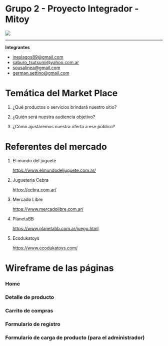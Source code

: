 # Grupo 2 - Proyecto Integrador - Mitoy

![](https://raw.githubusercontent.com/proyectointegrador-mitoy/grupo_2_mitoy/master/public/images/logos/logo-180x180.png)

------------
**Integrantes**
- ineslagos89@gmail.com
- saburo_tsutsumi@yahoo.com.ar
- sousalinea@gmail.com
- german.settino@gmail.com
 
# Temática del Market Place 

1. ¿Qué productos o servicios brindará nuestro sitio? 

2. ¿Quién será nuestra audiencia objetivo? 

3. ¿Cómo ajustaremos nuestra oferta a ese público? 


# Referentes del mercado

1. El mundo del juguete

	https://www.elmundodeljuguete.com.ar/

2. Jugueteria Cebra

	https://cebra.com.ar/

3. Mercado Libre

	https://www.mercadolibre.com.ar/ 

4. PlanetaBB

	https://www.planetabb.com.ar/juego.html

5. Ecodukatoys

	https://www.ecodukatoys.com/

# Wireframe de las páginas

### Home

### Detalle de producto

### Carrito de compras

### Formulario de registro

### Formulario de carga de producto (para el administrador) 





